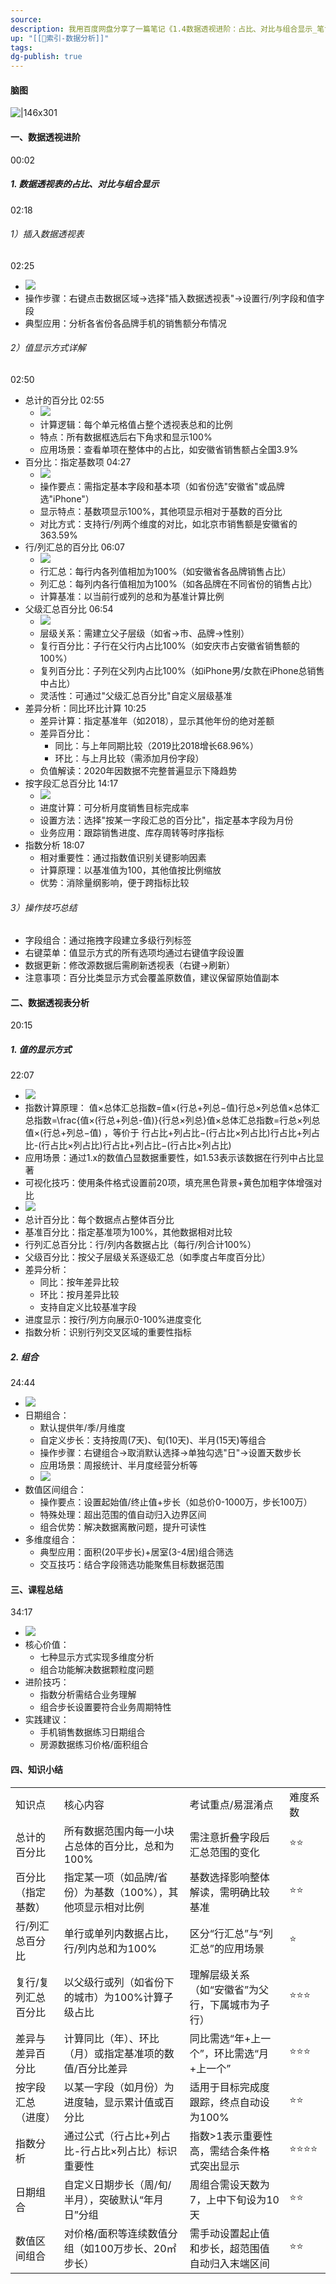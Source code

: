 ```yaml
---
source: 
description: 我用百度网盘分享了一篇笔记《1.4数据透视进阶：占比、对比与组合显示_笔记》，链接：https://pan.baidu.com/fcb/s?share_uk=3580691446&share_id=Fa3lsMIE8aiEXLJHqjFUigIsCbxcpob99Bef8aW40j1百度网盘AI笔记，思维导图直出，字幕快速提取，视频笔记一键生成，快来试用吧~
up: "[[🔖索引-数据分析]]"
tags: 
dg-publish: true
---
```

#### 脑图
![|146x301](https://imgs-1302581161.cos.ap-guangzhou.myqcloud.com/ob/20250616030529901.webp)


#### 一、数据透视进阶
00:02
##### 1. 数据透视表的占比、对比与组合显示
02:18
###### 1）插入数据透视表
02:25
- ![](https://bdct01.baidupcs.com/file/p-dab77e023ee10a5ff3b013400ae29a8e-40-2025042100-1?bkt=en-3de6f374fcad9f514a94920d227b7f50&fid=282335-250528-&time=1750014148&sign=FDTAXUVGEQlBHSKfWqij-GBWOGYTBgG0KqHy7wNbwoLTVMyJyK6xE-XDrjtr0UhPGnBSAichf%2FcrFd5k0%3D&to=139&size=10&sta_dx=10&sta_cs=0&sta_ft=&sta_ct=7&sta_mt=7&fm2=MH%2CBaoding%2CAnywhere%2C%2C%E5%B9%BF%E4%B8%9C%2Cct&ctime=0&mtime=0&dt3=0&resv0=-1&resv1=0&resv2=rlim&resv3=5&resv4=10&vuk=0&iv=2&vl=0&htype=&randtype=&newver=1&newfm=1&secfm=1&flow_ver=3&pkey=en-abba2b4467fe206c9d3e25db893be4946e6b80ce24235601ed6889c5dd74756345d9e9bf6a6f4dbf714e7a8dde83feee996f27962c59fd4f305a5e1275657320&expires=8h&r=782328859&vbdid=-&fin=p-dab77e023ee10a5ff3b013400ae29a8e-40-2025042100-1&fn=p-dab77e023ee10a5ff3b013400ae29a8e-40-2025042100-1&rtype=1&dp-logid=394183192981749782&dp-callid=0.1&hps=1&tsl=0&csl=0&fsl=-1&csign=dmayhhcqdS1jXSxjkf6DN1P7N8o%3D&so=0&ut=1&uter=-1&serv=-1&uc=872353635&ti=66239664855e8068f193165a1eaeeb438387ffde039f314a305a5e1275657320&hflag=30&from_type=&adg=n&reqlabel=250528_n_c3e74a024f37f72c55507f6127134172_0_1f85a77eb74dc02bb287146bed158832&chkv=5&bid=250528&by=themis)
- 操作步骤：右键点击数据区域→选择"插入数据透视表"→设置行/列字段和值字段
- 典型应用：分析各省份各品牌手机的销售额分布情况
###### 2）值显示方式详解
02:50
- 总计的百分比
    02:55
    - ![](https://bdct01.baidupcs.com/file/p-dab77e023ee10a5ff3b013400ae29a8e-40-2025042100-2?bkt=en-3de6f374fcad9f514a94920d227b7f50&fid=282335-250528-&time=1750014149&sign=FDTAXUVGEQlBHSKfWqij-GBWOGYTBgG0KqHy7wNbwoLTVMyJyK6xE-somuOQIS%2FlceyL2UkYKqJ4IMMK4%3D&to=139&size=10&sta_dx=10&sta_cs=0&sta_ft=&sta_ct=7&sta_mt=7&fm2=MH%2CBaoding%2CAnywhere%2C%2C%E5%B9%BF%E4%B8%9C%2Cct&ctime=0&mtime=0&dt3=0&resv0=-1&resv1=0&resv2=rlim&resv3=5&resv4=10&vuk=0&iv=2&vl=0&htype=&randtype=&newver=1&newfm=1&secfm=1&flow_ver=3&pkey=en-beddf1274ebd87eb3f1bf2e0ee0ecade485e5627a33d1c95853feba93abef83d4e387019ecb18712d1071f43781eef7e2f43f5545a65939c305a5e1275657320&expires=8h&r=721131872&vbdid=-&fin=p-dab77e023ee10a5ff3b013400ae29a8e-40-2025042100-2&fn=p-dab77e023ee10a5ff3b013400ae29a8e-40-2025042100-2&rtype=1&dp-logid=394183192981749782&dp-callid=0.1&hps=1&tsl=0&csl=0&fsl=-1&csign=dmayhhcqdS1jXSxjkf6DN1P7N8o%3D&so=0&ut=1&uter=-1&serv=-1&uc=872353635&ti=0cce998314b34a67360c27f10df22f5992f9bd6adb527829&hflag=30&from_type=&adg=n&reqlabel=250528_n_c3e74a024f37f72c55507f6127134172_0_1f85a77eb74dc02bb287146bed158832&chkv=5&bid=250528&by=themis)
    - 计算逻辑：每个单元格值占整个透视表总和的比例
    - 特点：所有数据框选后右下角求和显示100%
    - 应用场景：查看单项在整体中的占比，如安徽省销售额占全国3.9%
- 百分比：指定基数项
    04:27
    - ![](https://bdct01.baidupcs.com/file/p-dab77e023ee10a5ff3b013400ae29a8e-40-2025042100-3?bkt=en-3de6f374fcad9f514a94920d227b7f50&fid=282335-250528-&time=1750014149&sign=FDTAXUVGEQlBHSKfWqij-GBWOGYTBgG0KqHy7wNbwoLTVMyJyK6xE-P5A7B88ZU5E%2FEhH5XsYMEd8hARM%3D&to=139&size=10&sta_dx=10&sta_cs=0&sta_ft=&sta_ct=7&sta_mt=7&fm2=MH%2CBaoding%2CAnywhere%2C%2C%E5%B9%BF%E4%B8%9C%2Cct&ctime=0&mtime=0&dt3=0&resv0=-1&resv1=0&resv2=rlim&resv3=5&resv4=10&vuk=0&iv=2&vl=0&htype=&randtype=&newver=1&newfm=1&secfm=1&flow_ver=3&pkey=en-18b533abdb5123cfeb398bb43a54f9b1409436cf91fe918d1bb3301fb76ffb98d1ac6cfb75290d98391781b0dcbcdc5c86e007ade6cae794305a5e1275657320&expires=8h&r=427974806&vbdid=-&fin=p-dab77e023ee10a5ff3b013400ae29a8e-40-2025042100-3&fn=p-dab77e023ee10a5ff3b013400ae29a8e-40-2025042100-3&rtype=1&dp-logid=394183192981749782&dp-callid=0.1&hps=1&tsl=0&csl=0&fsl=-1&csign=dmayhhcqdS1jXSxjkf6DN1P7N8o%3D&so=0&ut=1&uter=-1&serv=-1&uc=872353635&ti=6a9088c7620f7a1736564e37f877fcb036070f33fcba43cd&hflag=30&from_type=&adg=n&reqlabel=250528_n_c3e74a024f37f72c55507f6127134172_0_1f85a77eb74dc02bb287146bed158832&chkv=5&bid=250528&by=themis)
    - 操作要点：需指定基本字段和基本项（如省份选"安徽省"或品牌选"iPhone"）
    - 显示特点：基数项显示100%，其他项显示相对于基数的百分比
    - 对比方式：支持行/列两个维度的对比，如北京市销售额是安徽省的363.59%
- 行/列汇总的百分比
    06:07
    - ![](https://bdct01.baidupcs.com/file/p-dab77e023ee10a5ff3b013400ae29a8e-40-2025042100-4?bkt=en-3de6f374fcad9f514a94920d227b7f50&fid=282335-250528-&time=1750014149&sign=FDTAXUVGEQlBHSKfWqij-GBWOGYTBgG0KqHy7wNbwoLTVMyJyK6xE-Q%2Bq6PzNHkpU1jmsl0sYYIiDcgQs%3D&to=139&size=10&sta_dx=10&sta_cs=0&sta_ft=&sta_ct=7&sta_mt=7&fm2=MH%2CBaoding%2CAnywhere%2C%2C%E5%B9%BF%E4%B8%9C%2Cct&ctime=0&mtime=0&dt3=0&resv0=-1&resv1=0&resv2=rlim&resv3=5&resv4=10&vuk=0&iv=2&vl=0&htype=&randtype=&newver=1&newfm=1&secfm=1&flow_ver=3&pkey=en-c2f96f200c9982458c2626cfeb85a61e9459f0b812f6421ff080752e8f3dc9d8d89d678f5a16097b463ffabfe8ad33c696044d1ba21047d2305a5e1275657320&expires=8h&r=556087515&vbdid=-&fin=p-dab77e023ee10a5ff3b013400ae29a8e-40-2025042100-4&fn=p-dab77e023ee10a5ff3b013400ae29a8e-40-2025042100-4&rtype=1&dp-logid=394183192981749782&dp-callid=0.1&hps=1&tsl=0&csl=0&fsl=-1&csign=dmayhhcqdS1jXSxjkf6DN1P7N8o%3D&so=0&ut=1&uter=-1&serv=-1&uc=872353635&ti=e83ff6a1394898305c92c18ca9f96aba36070f33fcba43cd&hflag=30&from_type=&adg=n&reqlabel=250528_n_c3e74a024f37f72c55507f6127134172_0_1f85a77eb74dc02bb287146bed158832&chkv=5&bid=250528&by=themis)
    - 行汇总：每行内各列值相加为100%（如安徽省各品牌销售占比）
    - 列汇总：每列内各行值相加为100%（如各品牌在不同省份的销售占比）
    - 计算基准：以当前行或列的总和为基准计算比例
- 父级汇总百分比
    06:54
    - ![](https://bdct01.baidupcs.com/file/p-dab77e023ee10a5ff3b013400ae29a8e-40-2025042100-5?bkt=en-3de6f374fcad9f514a94920d227b7f50&fid=282335-250528-&time=1750014149&sign=FDTAXUVGEQlBHSKfWqij-GBWOGYTBgG0KqHy7wNbwoLTVMyJyK6xE-lpILzcyYWDRyrG2%2FOLVlSNUAFOI%3D&to=139&size=10&sta_dx=10&sta_cs=0&sta_ft=&sta_ct=7&sta_mt=7&fm2=MH%2CBaoding%2CAnywhere%2C%2C%E5%B9%BF%E4%B8%9C%2Cct&ctime=0&mtime=0&dt3=0&resv0=-1&resv1=0&resv2=rlim&resv3=5&resv4=10&vuk=0&iv=2&vl=0&htype=&randtype=&newver=1&newfm=1&secfm=1&flow_ver=3&pkey=en-eb7aa14ea8f0a67c7e4fd184faaed75ad30cff68e24bb20f2bdb85b79d1737f04471e0e6d8e2e6e8704067a3d4bb93b13e775a4ca837817f305a5e1275657320&expires=8h&r=461247050&vbdid=-&fin=p-dab77e023ee10a5ff3b013400ae29a8e-40-2025042100-5&fn=p-dab77e023ee10a5ff3b013400ae29a8e-40-2025042100-5&rtype=1&dp-logid=394183192981749782&dp-callid=0.1&hps=1&tsl=0&csl=0&fsl=-1&csign=dmayhhcqdS1jXSxjkf6DN1P7N8o%3D&so=0&ut=1&uter=-1&serv=-1&uc=872353635&ti=c77a2290e27174be3d66e1a7460e33c3db2c471b8ec7d045305a5e1275657320&hflag=30&from_type=&adg=n&reqlabel=250528_n_c3e74a024f37f72c55507f6127134172_0_1f85a77eb74dc02bb287146bed158832&chkv=5&bid=250528&by=themis)
    - 层级关系：需建立父子层级（如省→市、品牌→性别）
    - 复行百分比：子行在父行内占比100%（如安庆市占安徽省销售额的100%）
    - 复列百分比：子列在父列内占比100%（如iPhone男/女款在iPhone总销售中占比）
    - 灵活性：可通过"父级汇总百分比"自定义层级基准
- 差异分析：同比环比计算
    10:25
    - 差异计算：指定基准年（如2018），显示其他年份的绝对差额
    - 差异百分比：
        - 同比：与上年同期比较（2019比2018增长68.96%）
        - 环比：与上月比较（需添加月份字段）
    - 负值解读：2020年因数据不完整普遍显示下降趋势
- 按字段汇总百分比
    14:17
    - ![](https://bdct01.baidupcs.com/file/p-dab77e023ee10a5ff3b013400ae29a8e-40-2025042100-6?bkt=en-3de6f374fcad9f514a94920d227b7f50&fid=282335-250528-&time=1750014149&sign=FDTAXUVGEQlBHSKfWqij-GBWOGYTBgG0KqHy7wNbwoLTVMyJyK6xE-FFmch0ln9AnTEQhdgZMFyFGufV8%3D&to=139&size=10&sta_dx=10&sta_cs=0&sta_ft=&sta_ct=7&sta_mt=7&fm2=MH%2CBaoding%2CAnywhere%2C%2C%E5%B9%BF%E4%B8%9C%2Cct&ctime=0&mtime=0&dt3=0&resv0=-1&resv1=0&resv2=rlim&resv3=5&resv4=10&vuk=0&iv=2&vl=0&htype=&randtype=&newver=1&newfm=1&secfm=1&flow_ver=3&pkey=en-d01ad16b5ce70a1db6808fd8407a717be30264cbf241796f497efe204be89222ae4afa139715a7a78d485c9c8c8808073e468db14550b58d305a5e1275657320&expires=8h&r=950312096&vbdid=-&fin=p-dab77e023ee10a5ff3b013400ae29a8e-40-2025042100-6&fn=p-dab77e023ee10a5ff3b013400ae29a8e-40-2025042100-6&rtype=1&dp-logid=394183192981749782&dp-callid=0.1&hps=1&tsl=0&csl=0&fsl=-1&csign=dmayhhcqdS1jXSxjkf6DN1P7N8o%3D&so=0&ut=1&uter=-1&serv=-1&uc=872353635&ti=e83ff6a1394898307b01f8311a6d019236070f33fcba43cd&hflag=30&from_type=&adg=n&reqlabel=250528_n_c3e74a024f37f72c55507f6127134172_0_1f85a77eb74dc02bb287146bed158832&chkv=5&bid=250528&by=themis)
    - 进度计算：可分析月度销售目标完成率
    - 设置方法：选择"按某一字段汇总的百分比"，指定基本字段为月份
    - 业务应用：跟踪销售进度、库存周转等时序指标
- 指数分析
    18:07
    - 相对重要性：通过指数值识别关键影响因素
    - 计算原理：以基准值为100，其他值按比例缩放
    - 优势：消除量纲影响，便于跨指标比较
###### 3）操作技巧总结
- 字段组合：通过拖拽字段建立多级行列标签
- 右键菜单：值显示方式的所有选项均通过右键值字段设置
- 数据更新：修改源数据后需刷新透视表（右键→刷新）
- 注意事项：百分比类显示方式会覆盖原数值，建议保留原始值副本
#### 二、数据透视表分析
20:15
##### 1. 值的显示方式
22:07
- ![](https://bdct01.baidupcs.com/file/p-dab77e023ee10a5ff3b013400ae29a8e-40-2025042100-7?bkt=en-3de6f374fcad9f514a94920d227b7f50&fid=282335-250528-&time=1750014149&sign=FDTAXUVGEQlBHSKfWqij-GBWOGYTBgG0KqHy7wNbwoLTVMyJyK6xE-C%2FUB9ajHod2mhoXc5wfDVxEr4DA%3D&to=139&size=10&sta_dx=10&sta_cs=0&sta_ft=&sta_ct=7&sta_mt=7&fm2=MH%2CBaoding%2CAnywhere%2C%2C%E5%B9%BF%E4%B8%9C%2Cct&ctime=0&mtime=0&dt3=0&resv0=-1&resv1=0&resv2=rlim&resv3=5&resv4=10&vuk=0&iv=2&vl=0&htype=&randtype=&newver=1&newfm=1&secfm=1&flow_ver=3&pkey=en-6050673eeeb1484a26a40b19363c1fc92622104d0939e2076dea7cc30efc03b36814e20bdfd9b3d2dacd1d2dadcc6be54c1499efb32af3e4305a5e1275657320&expires=8h&r=803452605&vbdid=-&fin=p-dab77e023ee10a5ff3b013400ae29a8e-40-2025042100-7&fn=p-dab77e023ee10a5ff3b013400ae29a8e-40-2025042100-7&rtype=1&dp-logid=394183192981749782&dp-callid=0.1&hps=1&tsl=0&csl=0&fsl=-1&csign=dmayhhcqdS1jXSxjkf6DN1P7N8o%3D&so=0&ut=1&uter=-1&serv=-1&uc=872353635&ti=5eee304bbb22b9c27a377af76334b882db2c471b8ec7d045305a5e1275657320&hflag=30&from_type=&adg=n&reqlabel=250528_n_c3e74a024f37f72c55507f6127134172_0_1f85a77eb74dc02bb287146bed158832&chkv=5&bid=250528&by=themis)
- 指数计算原理：
    ﻿值×总体汇总指数=值×(行总+列总−值)行总×列总值×总体汇总指数=\frac{值×(行总+列总-值)}{行总×列总}值×总体汇总指数=行总×列总值×(行总+列总−值)​﻿
    ，等价于
    ﻿行占比+列占比−(行占比×列占比)行占比+列占比-(行占比×列占比)行占比+列占比−(行占比×列占比)﻿
- 应用场景：通过1.x的数值凸显数据重要性，如1.53表示该数据在行列中占比显著
- 可视化技巧：使用条件格式设置前20项，填充黑色背景+黄色加粗字体增强对比
- ![](https://bdct01.baidupcs.com/file/p-dab77e023ee10a5ff3b013400ae29a8e-40-2025042100-8?bkt=en-3de6f374fcad9f514a94920d227b7f50&fid=282335-250528-&time=1750014149&sign=FDTAXUVGEQlBHSKfWqij-GBWOGYTBgG0KqHy7wNbwoLTVMyJyK6xE-hapdUyVwJbiiz2bu%2FH%2FNsYlWjPQ%3D&to=139&size=10&sta_dx=10&sta_cs=0&sta_ft=&sta_ct=7&sta_mt=7&fm2=MH%2CBaoding%2CAnywhere%2C%2C%E5%B9%BF%E4%B8%9C%2Cct&ctime=0&mtime=0&dt3=0&resv0=-1&resv1=0&resv2=rlim&resv3=5&resv4=10&vuk=0&iv=2&vl=0&htype=&randtype=&newver=1&newfm=1&secfm=1&flow_ver=3&pkey=en-0ffb6676d0c4d66021d6946ae842544093fc9004d36c41fa7b85845603f6edc0db1334204d72aafc4fe667b7658b28616cac652b221d9269305a5e1275657320&expires=8h&r=896755891&vbdid=-&fin=p-dab77e023ee10a5ff3b013400ae29a8e-40-2025042100-8&fn=p-dab77e023ee10a5ff3b013400ae29a8e-40-2025042100-8&rtype=1&dp-logid=394183192981749782&dp-callid=0.1&hps=1&tsl=0&csl=0&fsl=-1&csign=dmayhhcqdS1jXSxjkf6DN1P7N8o%3D&so=0&ut=1&uter=-1&serv=-1&uc=872353635&ti=7717645f262844cad63a337261ba09ef36070f33fcba43cd&hflag=30&from_type=&adg=n&reqlabel=250528_n_c3e74a024f37f72c55507f6127134172_0_1f85a77eb74dc02bb287146bed158832&chkv=5&bid=250528&by=themis)
- 总计百分比：每个数据点占整体百分比
- 基准百分比：指定基准项为100%，其他数据相对比较
- 行列汇总百分比：行/列内各数据占比（每行/列合计100%）
- 父级百分比：按父子层级关系逐级汇总（如季度占年度百分比）
- 差异分析：
    - 同比：按年差异比较
    - 环比：按月差异比较
    - 支持自定义比较基准字段
- 进度显示：按行/列方向展示0-100%进度变化
- 指数分析：识别行列交叉区域的重要性指标
##### 2. 组合
24:44
- ![](https://bdct01.baidupcs.com/file/p-dab77e023ee10a5ff3b013400ae29a8e-40-2025042100-9?bkt=en-3de6f374fcad9f514a94920d227b7f50&fid=282335-250528-&time=1750014149&sign=FDTAXUVGEQlBHSKfWqij-GBWOGYTBgG0KqHy7wNbwoLTVMyJyK6xE-dV1VNKXCDJgYYYn9IGKLtKi9dRo%3D&to=139&size=10&sta_dx=10&sta_cs=0&sta_ft=&sta_ct=7&sta_mt=7&fm2=MH%2CBaoding%2CAnywhere%2C%2C%E5%B9%BF%E4%B8%9C%2Cct&ctime=0&mtime=0&dt3=0&resv0=-1&resv1=0&resv2=rlim&resv3=5&resv4=10&vuk=0&iv=2&vl=0&htype=&randtype=&newver=1&newfm=1&secfm=1&flow_ver=3&pkey=en-e4bf32293ffd86ac9200090480b07f60ae4d28e1ff25fa38cb2681d16ffc376845ca6fc04014c3d25552a697b09b825cd513efe681e8b20a305a5e1275657320&expires=8h&r=784311193&vbdid=-&fin=p-dab77e023ee10a5ff3b013400ae29a8e-40-2025042100-9&fn=p-dab77e023ee10a5ff3b013400ae29a8e-40-2025042100-9&rtype=1&dp-logid=394183192981749782&dp-callid=0.1&hps=1&tsl=0&csl=0&fsl=-1&csign=dmayhhcqdS1jXSxjkf6DN1P7N8o%3D&so=0&ut=1&uter=-1&serv=-1&uc=872353635&ti=5eee304bbb22b9c2b6e12d2bd14114ddaf1a31d0523b1d33a6c2ad6eeb587c84&hflag=30&from_type=&adg=n&reqlabel=250528_n_c3e74a024f37f72c55507f6127134172_0_1f85a77eb74dc02bb287146bed158832&chkv=5&bid=250528&by=themis)
- 日期组合：
    - 默认提供年/季/月维度
    - 自定义步长：支持按周(7天)、旬(10天)、半月(15天)等组合
    - 操作步骤：右键组合→取消默认选择→单独勾选"日"→设置天数步长
    - 应用场景：周报统计、半月度经营分析等
    - ![](https://bdct01.baidupcs.com/file/p-dab77e023ee10a5ff3b013400ae29a8e-40-2025042100-10?bkt=en-3de6f374fcad9f514a94920d227b7f50&fid=282335-250528-&time=1750014149&sign=FDTAXUVGEQlBHSKfWqij-GBWOGYTBgG0KqHy7wNbwoLTVMyJyK6xE-%2FrglvpCgpztIOkFYUBgiVupY4Rw%3D&to=139&size=10&sta_dx=10&sta_cs=0&sta_ft=&sta_ct=7&sta_mt=7&fm2=MH%2CBaoding%2CAnywhere%2C%2C%E5%B9%BF%E4%B8%9C%2Cct&ctime=0&mtime=0&dt3=0&resv0=-1&resv1=0&resv2=rlim&resv3=5&resv4=10&vuk=0&iv=2&vl=0&htype=&randtype=&newver=1&newfm=1&secfm=1&flow_ver=3&pkey=en-3d613af416497817b62b1f4f488c5a0d973dedf6942f9a48b3af5f4b4773b424c8f8b54100f9ce1520f33dbe1133e3d53b4945d9b42b771a305a5e1275657320&expires=8h&r=427109222&vbdid=-&fin=p-dab77e023ee10a5ff3b013400ae29a8e-40-2025042100-10&fn=p-dab77e023ee10a5ff3b013400ae29a8e-40-2025042100-10&rtype=1&dp-logid=394183192981749782&dp-callid=0.1&hps=1&tsl=0&csl=0&fsl=-1&csign=dmayhhcqdS1jXSxjkf6DN1P7N8o%3D&so=0&ut=1&uter=-1&serv=-1&uc=872353635&ti=7717645f262844ca5d56a4409b209f5536070f33fcba43cd&hflag=30&from_type=&adg=n&reqlabel=250528_n_c3e74a024f37f72c55507f6127134172_0_1f85a77eb74dc02bb287146bed158832&chkv=5&bid=250528&by=themis)
- 数值区间组合：
    - 操作要点：设置起始值/终止值+步长（如总价0-1000万，步长100万）
    - 特殊处理：超出范围的值自动归入边界区间
    - 组合优势：解决数据离散问题，提升可读性
- 多维度组合：
    - 典型应用：面积(20平步长)+居室(3-4居)组合筛选
    - 交互技巧：结合字段筛选功能聚焦目标数据范围
#### 三、课程总结
34:17
- ![](https://bdct01.baidupcs.com/file/p-dab77e023ee10a5ff3b013400ae29a8e-40-2025042100-11?bkt=en-3de6f374fcad9f514a94920d227b7f50&fid=282335-250528-&time=1750014149&sign=FDTAXUVGEQlBHSKfWqij-GBWOGYTBgG0KqHy7wNbwoLTVMyJyK6xE-cYhDxczAh84zOA3DEnw6ImZDmkE%3D&to=139&size=10&sta_dx=10&sta_cs=0&sta_ft=&sta_ct=7&sta_mt=7&fm2=MH%2CBaoding%2CAnywhere%2C%2C%E5%B9%BF%E4%B8%9C%2Cct&ctime=0&mtime=0&dt3=0&resv0=-1&resv1=0&resv2=rlim&resv3=5&resv4=10&vuk=0&iv=2&vl=0&htype=&randtype=&newver=1&newfm=1&secfm=1&flow_ver=3&pkey=en-2b32d66cf5d70cd70d2fd4a107f31703bdaf9e342213fd267a0a1a383bf6180f5e7622c536b1622eddb8724ed8324571abcf9d809cf22ccc305a5e1275657320&expires=8h&r=266659175&vbdid=-&fin=p-dab77e023ee10a5ff3b013400ae29a8e-40-2025042100-11&fn=p-dab77e023ee10a5ff3b013400ae29a8e-40-2025042100-11&rtype=1&dp-logid=394183192981749782&dp-callid=0.1&hps=1&tsl=0&csl=0&fsl=-1&csign=dmayhhcqdS1jXSxjkf6DN1P7N8o%3D&so=0&ut=1&uter=-1&serv=-1&uc=872353635&ti=5eee304bbb22b9c2b94d4c3788c069c5af1a31d0523b1d33a6c2ad6eeb587c84&hflag=30&from_type=&adg=n&reqlabel=250528_n_c3e74a024f37f72c55507f6127134172_0_1f85a77eb74dc02bb287146bed158832&chkv=5&bid=250528&by=themis)
- 核心价值：
    - 七种显示方式实现多维度分析
    - 组合功能解决数据颗粒度问题
- 进阶技巧：
    - 指数分析需结合业务理解
    - 组合步长设置要符合业务周期特性
- 实践建议：
    - 手机销售数据练习日期组合
    - 房源数据练习价格/面积组合
#### 四、知识小结
|   |   |   |   |
|---|---|---|---|
|知识点|核心内容|考试重点/易混淆点|难度系数|
|总计的百分比|所有数据范围内每一小块占总体的百分比，总和为100%|需注意折叠字段后汇总范围的变化|⭐⭐|
|百分比（指定基数）|指定某一项（如品牌/省份）为基数（100%），其他项显示相对比例|基数选择影响整体解读，需明确比较基准|⭐⭐|
|行/列汇总百分比|单行或单列内数据占比，行/列内总和为100%|区分“行汇总”与“列汇总”的应用场景|⭐|
|复行/复列汇总百分比|以父级行或列（如省份下的城市）为100%计算子级占比|理解层级关系（如“安徽省”为父行，下属城市为子行）|⭐⭐⭐|
|差异与差异百分比|计算同比（年）、环比（月）或指定基准项的数值/百分比差异|同比需选“年+上一个”，环比需选“月+上一个”|⭐⭐⭐|
|按字段汇总（进度）|以某一字段（如月份）为进度轴，显示累计值或百分比|适用于目标完成度跟踪，终点自动设为100%|⭐⭐|
|指数分析|通过公式（行占比+列占比-行占比×列占比）标识重要性|指数>1表示重要性高，需结合条件格式突出显示|⭐⭐⭐⭐|
|日期组合|自定义日期步长（周/旬/半月），突破默认“年月日”分组|周组合需设天数为7，上中下旬设为10天|⭐⭐|
|数值区间组合|对价格/面积等连续数值分组（如100万步长、20㎡步长）|需手动设置起止值和步长，超范围值自动归入末端区间|⭐⭐|